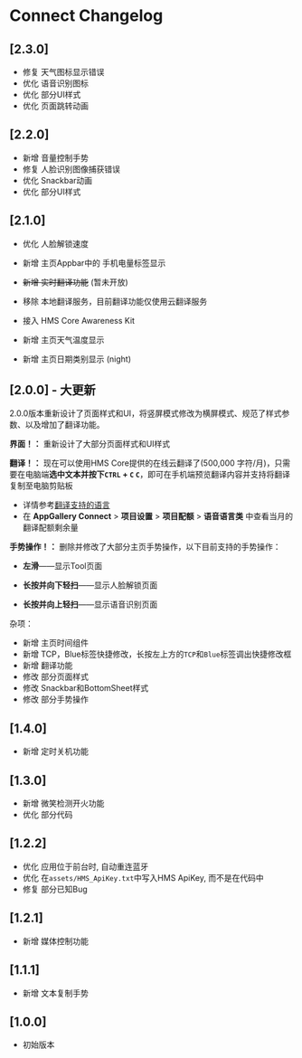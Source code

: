 # Connect Changelog

## [2.3.0]

- 修复 天气图标显示错误
- 优化 语音识别图标
- 优化 部分UI样式
- 优化 页面跳转动画

## [2.2.0]

- 新增 音量控制手势
- 修复 人脸识别图像捕获错误
- 优化 Snackbar动画
- 优化 部分UI样式

## [2.1.0]

- 优化 人脸解锁速度

- 新增 主页Appbar中的 手机电量标签显示

- ~~新增 实时翻译功能~~ (暂未开放)

- 移除 本地翻译服务，目前翻译功能仅使用云翻译服务

- 接入 HMS Core Awareness Kit

- 新增 主页天气温度显示

- 新增 主页日期类别显示 (night)

## [2.0.0] - 大更新

2.0.0版本重新设计了页面样式和UI，将竖屏模式修改为横屏模式、规范了样式参数、以及增加了翻译功能。

**界面！：** 重新设计了大部分页面样式和UI样式

**翻译！：** 现在可以使用HMS Core提供的在线云翻译了(500,000 字符/月)，只需要在电脑端**选中文本并按下`CTRL` + `C` `C`**，即可在手机端预览翻译内容并支持将翻译复制至电脑剪贴板

- 详情参考[翻译支持的语言](https://developer.huawei.com/consumer/en/doc/development/hiai-Guides/ml-resource-0000001050038188)
- 在 **AppGallery Connect** > **项目设置** > **项目配额** > **语音语言类** 中查看当月的翻译配额剩余量

**手势操作！：** 删除并修改了大部分主页手势操作，以下目前支持的手势操作：

- **左滑**——显示Tool页面

- **长按并向下轻扫**——显示人脸解锁页面

- **长按并向上轻扫**——显示语音识别页面

杂项：

- 新增 主页时间组件
- 新增 TCP，Blue标签快捷修改，长按左上方的`TCP`和`Blue`标签调出快捷修改框
- 新增 翻译功能
- 修改 部分页面样式
- 修改 Snackbar和BottomSheet样式
- 修改 部分手势操作

## [1.4.0]

- 新增 定时关机功能

## [1.3.0]

- 新增 微笑检测开火功能
- 优化 部分代码

## [1.2.2]

- 优化 应用位于前台时, 自动重连蓝牙
- 优化 在`assets/HMS_ApiKey.txt`中写入HMS ApiKey,  而不是在代码中
- 修复 部分已知Bug

## [1.2.1]

- 新增 媒体控制功能

## [1.1.1]

- 新增 文本复制手势

## [1.0.0]

- 初始版本

